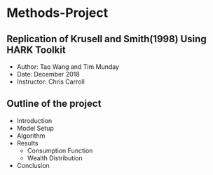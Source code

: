 # Methods-Project
## Replication of Krusell and Smith(1998) Using HARK Toolkit 
- Author: Tao Wang and Tim Munday 
- Date: December 2018
- Instructor: Chris Carroll

## Outline of the project
 - Introduction
 - Model Setup
 - Algorithm 
 - Results
    * Consumption Function
    * Wealth Distribution 
 - Conclusion 
  
 
  
